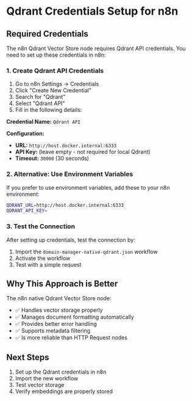 # Qdrant Credentials Setup for n8n

## Required Credentials

The n8n Qdrant Vector Store node requires Qdrant API credentials. You need to set up these credentials in n8n:

### 1. Create Qdrant API Credentials

1. Go to n8n Settings → Credentials
2. Click "Create New Credential"
3. Search for "Qdrant"
4. Select "Qdrant API"
5. Fill in the following details:

**Credential Name:** `Qdrant API`

**Configuration:**
- **URL:** `http://host.docker.internal:6333`
- **API Key:** (leave empty - not required for local Qdrant)
- **Timeout:** `30000` (30 seconds)

### 2. Alternative: Use Environment Variables

If you prefer to use environment variables, add these to your n8n environment:

```bash
QDRANT_URL=http://host.docker.internal:6333
QDRANT_API_KEY=
```

### 3. Test the Connection

After setting up credentials, test the connection by:

1. Import the `domain-manager-native-qdrant.json` workflow
2. Activate the workflow
3. Test with a simple request

## Why This Approach is Better

The n8n native Qdrant Vector Store node:
- ✅ Handles vector storage properly
- ✅ Manages document formatting automatically  
- ✅ Provides better error handling
- ✅ Supports metadata filtering
- ✅ Is more reliable than HTTP Request nodes

## Next Steps

1. Set up the Qdrant credentials in n8n
2. Import the new workflow
3. Test vector storage
4. Verify embeddings are properly stored
